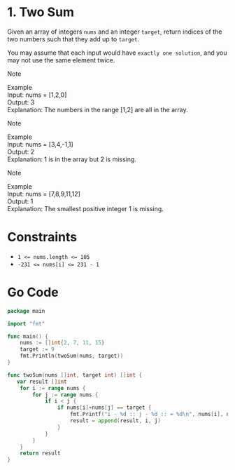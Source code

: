 # 1. Two Sum  

Given an array of integers `nums` and an integer `target`, return indices of the two numbers such that they add up to `target`.

You may assume that each input would have `exactly one solution`, and you may not use the same element twice.

> [!NOTE]  
> Example   
> Input: nums = [1,2,0]  
> Output: 3  
> Explanation: The numbers in the range [1,2] are all in the array.  

> [!NOTE] 
> Example   
> Input: nums = [3,4,-1,1]  
> Output: 2  
> Explanation: 1 is in the array but 2 is missing.  

> [!NOTE]   
> Example   
> Input: nums = [7,8,9,11,12]  
> Output: 1  
> Explanation: The smallest positive integer 1 is missing.   

# Constraints

 - `1 <= nums.length <= 105`
 - `-231 <= nums[i] <= 231 - 1`

# Go Code

```go
package main

import "fmt"

func main() {
	nums := []int{2, 7, 11, 15}
	target := 9
	fmt.Println(twoSum(nums, target))
}

func twoSum(nums []int, target int) []int {
   var result []int
	for i := range nums {
		for j := range nums {
			if i < j {
				if nums[i]+nums[j] == target {
					fmt.Printf("i - %d :: j - %d :: = %d\n", nums[i], nums[j], nums[i]+nums[j])
					result = append(result, i, j)
				}
			}
		}
	}
	return result
}

```